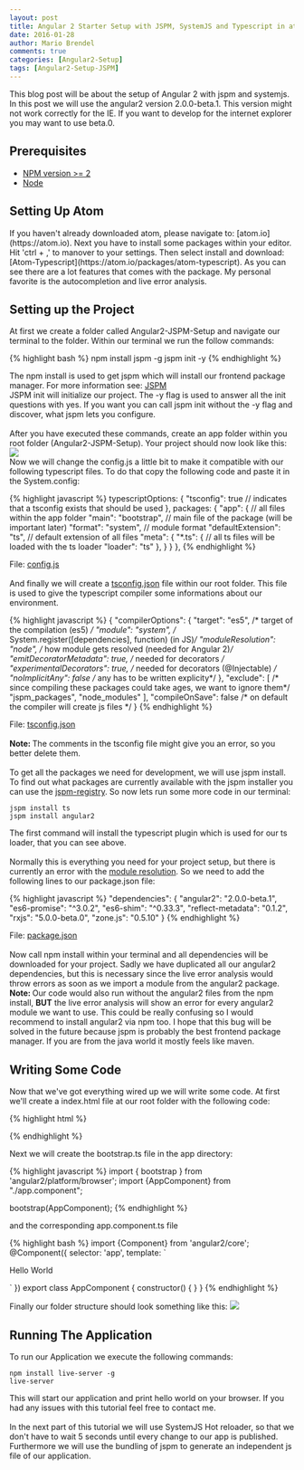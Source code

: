 ```yaml
---
layout: post
title: Angular 2 Starter Setup with JSPM, SystemJS and Typescript in atom (Part 1)
date: 2016-01-28
author: Mario Brendel
comments: true
categories: [Angular2-Setup]
tags: [Angular2-Setup-JSPM]
---
```

This blog post will be about the setup of Angular 2 with jspm and systemjs. In this post we will use the angular2 version 2.0.0-beta.1. This version might not work correctly for the IE. If you want to develop for the internet explorer you may want to use beta.0.

<h2>Prerequisites</h2>
<ul>
<li><a href="https://www.npmjs.com/package/npm">NPM version >= 2</a></li>
<li><a href="https://nodejs.org/en/download/">Node</a></li>
</ul>
<h2>Setting Up Atom</h2>
If you haven't already downloaded atom, please navigate to: [atom.io](https://atom.io).
Next you have to install some packages within your editor. Hit 'ctrl + ,' to manover to your settings. Then select install and download: [Atom-Typescript](https://atom.io/packages/atom-typescript). As you can see there are a lot features that comes with the package. My personal favorite is the autocompletion and live error analysis.

<h2>Setting up the Project</h2>
At first we create a folder called Angular2-JSPM-Setup and navigate our terminal to the folder. Within our terminal we run the follow commands:

{% highlight bash %}
npm install jspm -g
jspm init -y
{% endhighlight %}

The npm install is used to get jspm which will install our frontend package manager. For more information see: [JSPM](http://jspm.io/)
<br />JSPM init will initialize our project. The -y flag is used to answer all the init questions with yes. If you want you can call jspm init without the -y flag and discover, what jspm lets you configure.</pre><br /><br />
After you have executed these commands, create an app folder within you root folder (Angular2-JSPM-Setup). Your project should now look like this: <img src="../../../../../public/images/2016-01-28-Setup/Setup_after_JSPMInit.PNG">
<br/>
Now we will change the config.js a little bit to make it compatible with our following typescript files. To do that copy the following code and paste it  in the System.config:

{% highlight javascript %}
typescriptOptions: {
    "tsconfig": true // indicates that a tsconfig exists that should be used
  },
  packages: {
    "app": { // all files within the app folder
      "main": "bootstrap", // main file of the package (will be important later)
      "format": "system", // module format
      "defaultExtension": "ts", // default extension of all files
      "meta": {
        "*.ts": { // all ts files will be loaded with the ts loader
          "loader": "ts"
        },
      }
    }
  },
{% endhighlight %}

File: [config.js](https://github.com/MarioBrendel/Angular2-Jspm-Typescript-Atom-Seed/blob/master/config.js)<br/><br/>
And finally we will create a [tsconfig.json](https://github.com/Microsoft/TypeScript/wiki/tsconfig.json) file within our root folder. This file is used to give the typescript compiler some informations about our environment.

{% highlight javascript %}
{
 "compilerOptions": {
    "target": "es5",                /* target of the compilation (es5) */
    "module": "system",             /* System.register([dependencies], function) (in JS)*/
    "moduleResolution": "node",     /* how module gets resolved (needed for Angular 2)*/
    "emitDecoratorMetadata": true,  /* needed for decorators */
    "experimentalDecorators": true, /* needed for decorators (@Injectable) */
    "noImplicitAny": false          /* any has to be written explicity*/
  },
  "exclude": [   /* since compiling these packages could take ages, we want to ignore them*/
    "jspm_packages",
    "node_modules"
  ],
  "compileOnSave": false        /* on default the compiler will create js files */
}
{% endhighlight %}

File: [tsconfig.json](https://github.com/MarioBrendel/Angular2-Jspm-Typescript-Atom-Seed/blob/master/tsconfig.json)<br/><br/>
<b>Note: </b>The comments in the tsconfig file might give you an error, so you better delete them.
<br/><br/>To get all the packages we need for development, we will use jspm install.
To find out what packages are currently available with the jspm installer
you can use the [jspm-registry](http://kasperlewau.github.io/registry/#/). So now lets run some more code in our terminal:
<pre><code>jspm install ts <br/>jspm install angular2</pre></code>
The first command will install the typescript plugin which is used for our ts loader, that you can see above.
<br/><br/>
Normally this is everything you need for your project setup, but there is currently an error with the [module resolution](https://github.com/Microsoft/TypeScript/issues/6012).
So we need to add the following lines to our package.json file:

{% highlight javascript %}
"dependencies": {
    "angular2": "2.0.0-beta.1",
    "es6-promise": "^3.0.2",
    "es6-shim": "^0.33.3",
    "reflect-metadata": "0.1.2",
    "rxjs": "5.0.0-beta.0",
    "zone.js": "0.5.10"
}
{% endhighlight %}

File: [package.json](https://github.com/MarioBrendel/Angular2-Jspm-Typescript-Atom-Seed/blob/master/package.json)<br/><br/>
Now call npm install within your terminal and all dependencies will be downloaded for your project. Sadly we have duplicated all our angular2 dependencies, but this is necessary since the live error analysis would throw errors as soon as we import a module from the angular2 package.
<br/><b>Note: </b>Our code would also run without the angular2 files from the npm install, <b>BUT</b> the live error analysis will show an error for every angular2 module we want to use. This could be really confusing so I would recommend to install angular2 via npm too. I hope that this bug will be solved in the future because jspm is probably the best frontend package manager. If you are from the java world it mostly feels like maven.
<h2>Writing Some Code</h2>
Now that we've got everything wired up we will write some code. At first we'll create a index.html file at our root folder with the following code:

{% highlight html %}
<!doctype html>
<html>
<head>
  <title>My First Angular2 App</title>
  <script src="node_modules/angular2/bundles/angular2-polyfills.min.js"></script>
  <script src="jspm_packages/system.js"></script>
  <script src="config.js"></script>
</head>
<body>
  <!-- this will be our entry component for the application -->
  <app></app>
  <script>
    System.import('app').then(null, console.error.bind(console));
  </script>
</body>
</html>
{% endhighlight %}

Next we will create the bootstrap.ts file in the app directory:

{% highlight javascript %}
import { bootstrap } from 'angular2/platform/browser';
import {AppComponent} from "./app.component";

bootstrap(AppComponent);
{% endhighlight %}

and the corresponding app.component.ts file

{% highlight bash %}
import {Component} from 'angular2/core';
@Component({
  selector: 'app',
  template: `
  <p>Hello World</p>
  `
})
export class AppComponent {
  constructor() { }
}
{% endhighlight %}

Finally our folder structure should look something like this:
<img src="../../../../../public/images/2016-01-28-Setup/Setup_final(part 1).PNG">
<h2>Running The Application</h2>
To run our Application we execute the following commands:
<pre><code>npm install live-server -g <br/>live-server</pre></code>
This will start our application and print hello world on your browser. If you had any issues with this tutorial feel free to contact me.
<br/></br>In the next part of this tutorial we will use SystemJS Hot reloader, so that we
don't have to wait 5 seconds until every change to our app is published.
Furthermore we will use the bundling of jspm to generate an independent js file of our application.
